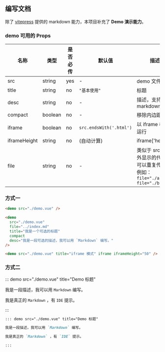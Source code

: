 
## 编写文档

除了 [vitepress](https://vitepress.vuejs.org/guide/markdown.html) 提供的 markdown 能力，本项目补充了 **Demo 演示能力**。

### demo 可用的 Props

| 名称 | 类型 | 是否必传 | 默认值 | 描述 |
| --- | --- | --- | --- | --- |
| src | string | yes | - | demo 文件 |
| title | string | no | `"基本使用"` | 标题 |
| desc | string | no | - | 描述，支持 markdown |
| compact | boolean | no | - | 移除内边距 |
| iframe | boolean | no | `src.endsWith('.html')` | 以 iframe 模式运行 |
| iframeHeight | string | no | (自动计算) | iframe['height'] |
| file | string | no | - | 类似于 src，额外显示的代码，可以重复传值，例如：<br> `file="./a.ts" file="./b.ts"` |

### 方式一

<demo src="./demo.vue" />

```markdown
<demo src="./demo.vue" />
```

<demo
  src="./demo.vue"
  file="../index.md"
  title="我是一个可选的标题"
  compact
  desc="我是一段可选的描述，我可以用 `Markdown` 编写。"
/>

```markdown
<demo
  src="./demo.vue"
  file="../index.md"
  title="我是一个可选的标题"
  compact
  desc="我是一段可选的描述，我可以用 `Markdown` 编写。"
/>
```

<demo
  src="./demo.vue"
  title="iframe 模式"
  iframe
  iframeHeight="50"
/>

```markdown
<demo src="./demo.vue" title="iframe 模式" iframe iframeHeight="50" />
```

### 方式二

::: demo src="./demo.vue" title="Demo 标题"

我是一段描述，我可以用 `Markdown` 编写。

我是真正的 `Markdown` ，有 `IDE` 提示。

:::

```markdown
::: demo src="./demo.vue" title="Demo 标题"

我是一段描述，我可以用 `Markdown` 编写。

我是真正的 `Markdown` ，有 `IDE` 提示。

:::
```
